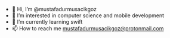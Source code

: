- 👋 Hi, I’m @mustafadurmusacikgoz 
- 👀 I’m interested in computer science and mobile development
- 🌱 I’m currently learning  swift
- 📫 How to reach me mustafadurmusacikgoz@protonmail.com

<!---
mustafadurmusacikgoz/mustafadurmusacikgoz is a ✨ special ✨ repository because its `README.md` (this file) appears on your GitHub profile.
You can click the Preview link to take a look at your changes.
--->
